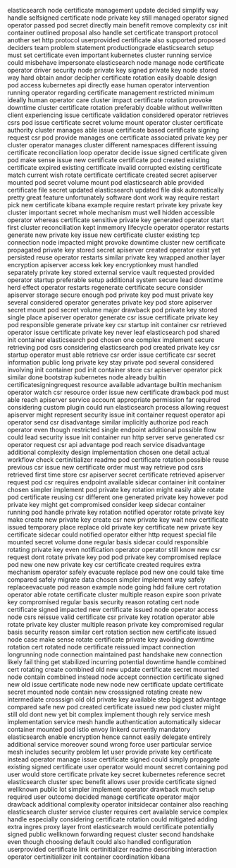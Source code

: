 elasticsearch node certificate management update decided simplify way handle selfsigned certificate node private key still managed operator signed operator passed pod secret directly main benefit remove complexity csr init container outlined proposal also handle set certificate transport protocol another set http protocol userprovided certificate also supported proposed deciders team problem statement productiongrade elasticsearch setup must set certificate even important kubernetes cluster running service could misbehave impersonate elasticsearch node manage node certificate operator driver security node private key signed private key node stored way hard obtain andor decipher certificate rotation easily doable design pod access kubernetes api directly ease human operator intervention running operator regarding certificate management restricted minimum ideally human operator care cluster impact certificate rotation provoke downtime cluster certificate rotation preferably doable without wellwritten client experiencing issue certificate validation considered operator retrieves csrs pod issue certificate secret volume mount operator cluster certificate authority cluster manages able issue certificate based certificate signing request csr pod provide manages one certificate associated private key per cluster operator manages cluster different namespaces different issuing certificate reconciliation loop operator decide issue signed certificate given pod make sense issue new certificate certificate pod created existing certificate expired existing certificate invalid corrupted existing certificate match current wish rotate certificate certificate created secret apiserver mounted pod secret volume mount pod elasticsearch able provided certificate file secret updated elasticsearch updated file disk automatically pretty great feature unfortunately software dont work way require restart pick new certificate kibana example require restart private key private key cluster important secret whole mechanism must well hidden accessible operator whereas certificate sensitive private key generated operator start first cluster reconciliation kept inmemory lifecycle operator operator restarts generate new private key issue new certificate cluster existing tcp connection node impacted might provoke downtime cluster new certificate propagated private key stored secret apiserver created operator exist yet persisted reuse operator restarts similar private key wrapped another layer encryption apiserver access kek key encryptionkey must handled separately private key stored external service vault requested provided operator startup preferable setup additional system secure lead downtime herd effect operator restarts regenerate certificate secure consider apiserver storage secure enough pod private key pod must private key several considered operator generates private key pod store apiserver secret mount pod secret volume major drawback pod private key stored single place apiserver operator generate csr issue certificate private key pod responsible generate private key csr startup init container csr retrieved operator issue certificate private key never leaf elasticsearch pod shared init container elasticsearch pod chosen one complex implement secure retrieving pod csrs considering elasticsearch pod created private key csr startup operator must able retrieve csr order issue certificate csr secret information public long private key stay private pod several considered involving init container pod init container store csr apiserver operator pick similar done bootstrap kubernetes node already builtin certificatesigningrequest resource available advantage builtin mechanism operator watch csr resource order issue new certificate drawback pod must able reach apiserver service account appropriate permission far required considering custom plugin could run elasticsearch process allowing request apiserver might represent security issue init container request operator api operator send csr disadvantage similar implicitly authorize pod reach operator even though restricted single endpoint additional possible flow could lead security issue init container run http server serve generated csr operator request csr api advantage pod reach service disadvantage additional complexity design implementation chosen one detail actual workflow check certinitializer readme pod certificate rotation possible reuse previous csr issue new certificate order must way retrieve pod csrs retrieved first time store csr apiserver secret certificate retrieved apiserver request pod csr requires endpoint available sidecar container init container chosen simpler implement pod private key rotation might easily able rotate pod certificate reusing csr different one generated private key however pod private key might get compromised consider keep sidecar container running pod handle private key rotation notified operator rotate private key make create new private key create csr new private key wait new certificate issued temporary place replace old private key certificate new private key certificate sidecar could notified operator either http request special file mounted secret volume done regular basis sidecar could responsible rotating private key even notification operator operator still know new csr request dont rotate private key pod pod private key compromised replace pod new one new private key csr certificate created requires extra mechanism operator safely evacuate replace pod new one could take time compared safely migrate data chosen simpler implement way safely replaceevacuate pod reason example node going hdd failure cert rotation operator able rotate certificate cluster multiple reason expire soon private key compromised regular basis security reason rotating cert node certificate signed impacted new certificate issued node operator access node csrs reissue valid certificate csr private key rotation operator able rotate private key cluster multiple reason private key compromised regular basis security reason similar cert rotation section new certificate issued node case make sense rotate certificate private key avoiding downtime rotation cert rotated node certificate reissued impact connection longrunning node connection maintained past handshake new connection likely fail thing get stabilized incurring potential downtime handle combined cert rotating create combined old new update certificate secret mounted node contain combined instead node accept connection certificate signed new old issue certificate node new node new certificate update certificate secret mounted node contain new crosssigned rotating create new intermediate crosssign old old private key available step biggest advantage compared safe new pod created certificate issued new pod cluster might still old dont new yet bit complex implement though rely service mesh implementation service mesh handle authentication automatically sidecar container mounted pod istio envoy linkerd currently mandatory elasticsearch enable encryption hence cannot easily delegate entirely additional service moreover sound wrong force user particular service mesh includes security problem let user provide private key certificate instead operator manage issue certificate signed could simply propagate existing signed certificate user operator would mount secret containing pod user would store certificate private key secret kubernetes reference secret elasticsearch cluster spec benefit allows user provide certificate signed wellknown public lot simpler implement operator drawback much setup required user outcome decided manage certificate operator major drawback additional complexity operator initsidecar container also reaching elasticsearch cluster service cluster requires cert available service complex handle especially considering certificate rotation could mitigated adding extra ingres proxy layer front elasticsearch would certificate potentially signed public wellknown forwarding request cluster second handshake even though choosing default could also handled configuration userprovided certificate link certinitializer readme describing interaction operator certinitializer init container coordination kibana